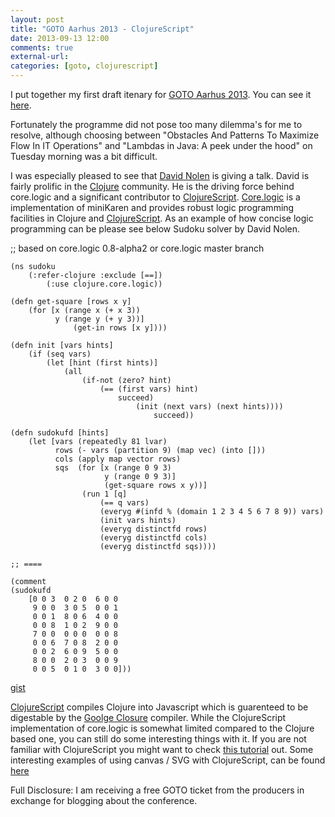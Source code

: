 ```yaml
---
layout: post
title: "GOTO Aarhus 2013 - ClojureScript"
date: 2013-09-13 12:00
comments: true
external-url:
categories: [goto, clojurescript]
---
```

I put together my first draft itenary for [GOTO Aarhus 2013](http://gotocon.com/aarhus-2013/). You can see it [here](http://gotocon.com/aarhus-2013/schedule/my-schedule.jsp#myschedlink1).

Fortunately the programme did not pose too many dilemma's for me to resolve, although choosing between "Obstacles And Patterns To Maximize Flow In IT Operations" and "Lambdas in Java: A peek under the hood" on Tuesday morning was a bit difficult.

I was especially pleased to see that [David Nolen](http://swannodette.github.io/) is giving a talk. David is fairly prolific in the [Clojure](http://clojure.org/) community. He is the driving force behind core.logic and a significant contributor to [ClojureScript](https://github.com/clojure/clojurescript). [Core.logic](https://github.com/clojure/core.logic) is a implementation of miniKaren and provides robust logic programming facilities in Clojure and [ClojureScript](https://github.com/clojure/clojurescript). As an example of how concise logic programming can be please see below Sudoku solver by David Nolen.

;; based on core.logic 0.8-alpha2 or core.logic master branch

    (ns sudoku
        (:refer-clojure :exclude [==])
            (:use clojure.core.logic))

    (defn get-square [rows x y]
        (for [x (range x (+ x 3))
              y (range y (+ y 3))]
                  (get-in rows [x y])))

    (defn init [vars hints]
        (if (seq vars)
            (let [hint (first hints)]
                (all
                    (if-not (zero? hint)
                        (== (first vars) hint)
                            succeed)
                                (init (next vars) (next hints))))
                                    succeed))

    (defn sudokufd [hints]
        (let [vars (repeatedly 81 lvar)
              rows (- vars (partition 9) (map vec) (into []))
              cols (apply map vector rows)
              sqs  (for [x (range 0 9 3)
                         y (range 0 9 3)]
                         (get-square rows x y))]
                    (run 1 [q]
                        (== q vars)
                        (everyg #(infd % (domain 1 2 3 4 5 6 7 8 9)) vars)
                        (init vars hints)
                        (everyg distinctfd rows)
                        (everyg distinctfd cols)
                        (everyg distinctfd sqs))))

    ;; ====

    (comment
    (sudokufd
        [0 0 3  0 2 0  6 0 0
         9 0 0  3 0 5  0 0 1
         0 0 1  8 0 6  4 0 0
         0 0 8  1 0 2  9 0 0
         7 0 0  0 0 0  0 0 8
         0 0 6  7 0 8  2 0 0
         0 0 2  6 0 9  5 0 0
         8 0 0  2 0 3  0 0 9
         0 0 5  0 1 0  3 0 0]))

[gist](https://gist.github.com/swannodette/3217582#file-gistfile1-clj)

[ClojureScript](https://github.com/clojure/clojurescript) compiles Clojure into Javascript which is guarenteed to be digestable by the [Goolge Closure](https://developers.google.com/closure/) compiler. While the ClojureScript implementation of core.logic is somewhat limited compared to the Clojure based one, you can still do some interesting things with it. If you are not familiar with ClojureScript you might want to check [this tutorial](https://github.com/magomimmo/modern-cljs) out. Some interesting examples of using canvas / SVG with ClojureScript, can be found [here](https://github.com/rm-hull/programming-enchiladas#examples)

Full Disclosure:  I am receiving a free GOTO ticket from the producers in exchange for blogging about the conference.
